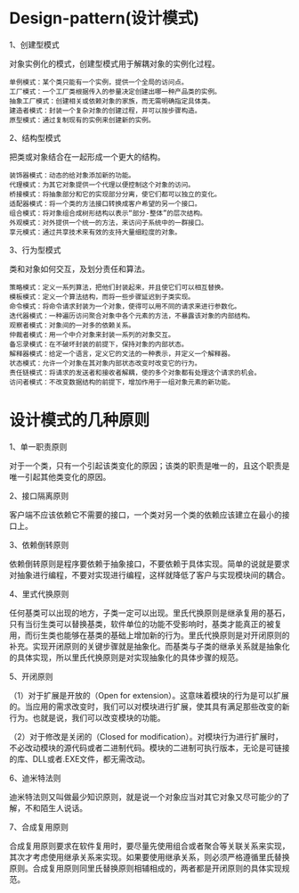 # Design-pattern(设计模式)
1、创建型模式

对象实例化的模式，创建型模式用于解耦对象的实例化过程。

    单例模式：某个类只能有一个实例，提供一个全局的访问点。
    工厂模式：一个工厂类根据传入的参量决定创建出哪一种产品类的实例。
    抽象工厂模式：创建相关或依赖对象的家族，而无需明确指定具体类。
    建造者模式：封装一个复杂对象的创建过程，并可以按步骤构造。
    原型模式：通过复制现有的实例来创建新的实例。

2、结构型模式

把类或对象结合在一起形成一个更大的结构。

    装饰器模式：动态的给对象添加新的功能。
    代理模式：为其它对象提供一个代理以便控制这个对象的访问。
    桥接模式：将抽象部分和它的实现部分分离，使它们都可以独立的变化。
    适配器模式：将一个类的方法接口转换成客户希望的另一个接口。
    组合模式：将对象组合成树形结构以表示“部分-整体”的层次结构。
    外观模式：对外提供一个统一的方法，来访问子系统中的一群接口。
    享元模式：通过共享技术来有效的支持大量细粒度的对象。

3、行为型模式

类和对象如何交互，及划分责任和算法。

    策略模式：定义一系列算法，把他们封装起来，并且使它们可以相互替换。
    模板模式：定义一个算法结构，而将一些步骤延迟到子类实现。
    命令模式：将命令请求封装为一个对象，使得可以用不同的请求来进行参数化。
    迭代器模式：一种遍历访问聚合对象中各个元素的方法，不暴露该对象的内部结构。
    观察者模式：对象间的一对多的依赖关系。
    仲裁者模式：用一个中介对象来封装一系列的对象交互。
    备忘录模式：在不破坏封装的前提下，保持对象的内部状态。
    解释器模式：给定一个语言，定义它的文法的一种表示，并定义一个解释器。
    状态模式：允许一个对象在其对象内部状态改变时改变它的行为。
    责任链模式：将请求的发送者和接收者解耦，使的多个对象都有处理这个请求的机会。
    访问者模式：不改变数据结构的前提下，增加作用于一组对象元素的新功能。


# 设计模式的几种原则

1、单一职责原则

对于一个类，只有一个引起该类变化的原因；该类的职责是唯一的，且这个职责是唯一引起其他类变化的原因。

2、接口隔离原则

客户端不应该依赖它不需要的接口，一个类对另一个类的依赖应该建立在最小的接口上。

3、依赖倒转原则

依赖倒转原则是程序要依赖于抽象接口，不要依赖于具体实现。简单的说就是要求对抽象进行编程，不要对实现进行编程，这样就降低了客户与实现模块间的耦合。

4、里式代换原则

任何基类可以出现的地方，子类一定可以出现。里氏代换原则是继承复用的基石，只有当衍生类可以替换基类，软件单位的功能不受影响时，基类才能真正的被复用，而衍生类也能够在基类的基础上增加新的行为。里氏代换原则是对开闭原则的补充。实现开闭原则的关键步骤就是抽象化。而基类与子类的继承关系就是抽象化的具体实现，所以里氏代换原则是对实现抽象化的具体步骤的规范。

5、开闭原则

（1）对于扩展是开放的（Open for extension）。这意味着模块的行为是可以扩展的。当应用的需求改变时，我们可以对模块进行扩展，使其具有满足那些改变的新行为。也就是说，我们可以改变模块的功能。

（2）对于修改是关闭的（Closed for modification）。对模块行为进行扩展时，不必改动模块的源代码或者二进制代码。模块的二进制可执行版本，无论是可链接的库、DLL或者.EXE文件，都无需改动。

6、迪米特法则

迪米特法则又叫做最少知识原则，就是说一个对象应当对其它对象又尽可能少的了解，不和陌生人说话。

7、合成复用原则

合成复用原则要求在软件复用时，要尽量先使用组合或者聚合等关联关系来实现，其次才考虑使用继承关系来实现。如果要使用继承关系，则必须严格遵循里氏替换原则。合成复用原则同里氏替换原则相辅相成的，两者都是开闭原则的具体实现规范。
